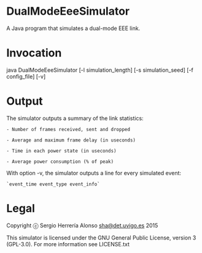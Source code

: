 # DualModeEeeSimulator
A Java program that simulates a dual-mode EEE link.

# Invocation
java DualModeEeeSimulator [-l simulation_length] [-s simulation_seed] [-f config_file] [-v]

# Output
The simulator outputs a summary of the link statistics:

    - Number of frames received, sent and dropped

    - Average and maximum frame delay (in useconds)

    - Time in each power state (in useconds)

    - Average power consumption (% of peak)

With option -v, the simulator outputs a line for every simulated event:

    `event_time event_type event_info`

# Legal
Copyright ⓒ Sergio Herrería Alonso <sha@det.uvigo.es> 2015

This simulator is licensed under the GNU General Public License, version 3 (GPL-3.0). For more information see LICENSE.txt
